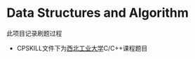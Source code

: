 # Data Structures and Algorithm

此项目记录刷题过程

* CPSKILL文件下为[西北工业大学](http://202.117.85.163/cpbox/)C/C++课程题目